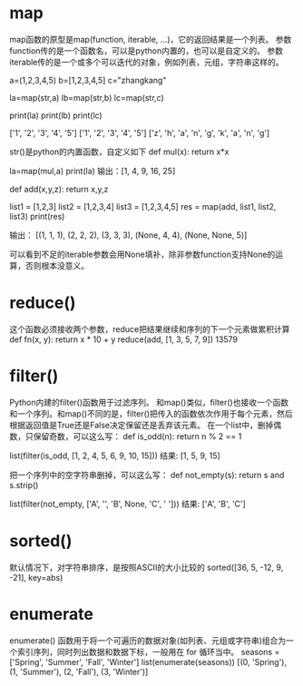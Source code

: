 # map
map函数的原型是map(function, iterable, …)，它的返回结果是一个列表。
参数function传的是一个函数名，可以是python内置的，也可以是自定义的。
参数iterable传的是一个或多个可以迭代的对象，例如列表，元组，字符串这样的。

a=(1,2,3,4,5)
b=[1,2,3,4,5]
c="zhangkang"

la=map(str,a)
lb=map(str,b)
lc=map(str,c)

print(la)
print(lb)
print(lc)

['1', '2', '3', '4', '5']
['1', '2', '3', '4', '5']
['z', 'h', 'a', 'n', 'g', 'k', 'a', 'n', 'g']

str()是python的内置函数，自定义如下
def mul(x):
    return x*x

la=map(mul,a)
print(la)
输出：[1, 4, 9, 16, 25]   

def add(x,y,z):
    return x,y,z

list1 = [1,2,3]
list2 = [1,2,3,4]
list3 = [1,2,3,4,5]
res = map(add, list1, list2, list3)
print(res)

输出：
[(1, 1, 1), (2, 2, 2), (3, 3, 3), (None, 4, 4), (None, None, 5)]

可以看到不足的iterable参数会用None填补，除非参数function支持None的运算，否则根本没意义。

# reduce()
这个函数必须接收两个参数，reduce把结果继续和序列的下一个元素做累积计算
def fn(x, y):
    return x * 10 + y
reduce(add, [1, 3, 5, 7, 9])
13579


# filter()
Python内建的filter()函数用于过滤序列。
和map()类似，filter()也接收一个函数和一个序列。和map()不同的是，filter()把传入的函数依次作用于每个元素，然后根据返回值是True还是False决定保留还是丢弃该元素。
在一个list中，删掉偶数，只保留奇数，可以这么写：
def is_odd(n):
    return n % 2 == 1

list(filter(is_odd, [1, 2, 4, 5, 6, 9, 10, 15]))
结果: [1, 5, 9, 15]

把一个序列中的空字符串删掉，可以这么写：
def not_empty(s):
    return s and s.strip()

list(filter(not_empty, ['A', '', 'B', None, 'C', '  ']))
结果: ['A', 'B', 'C']

# sorted()
默认情况下，对字符串排序，是按照ASCII的大小比较的
sorted([36, 5, -12, 9, -21], key=abs)


# enumerate
enumerate() 函数用于将一个可遍历的数据对象(如列表、元组或字符串)组合为一个索引序列，同时列出数据和数据下标，一般用在 for 循环当中。
seasons = ['Spring', 'Summer', 'Fall', 'Winter']
list(enumerate(seasons))
[(0, 'Spring'), (1, 'Summer'), (2, 'Fall'), (3, 'Winter')]

